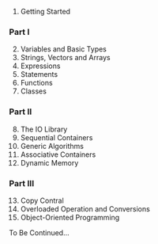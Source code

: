 1. Getting Started
### Part I
2. Variables and Basic Types
3. Strings, Vectors and Arrays
4. Expressions
5. Statements
6. Functions
7. Classes
### Part II
8. The IO Library
9. Sequential Containers
10. Generic Algorithms
11. Associative Containers
12. Dynamic Memory
### Part III
13. Copy Contral
14. Overloaded Operation and Conversions
15. Object-Oriented Programming

To Be Continued...
